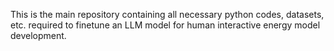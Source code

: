This is the main repository containing all necessary python codes, datasets, etc. required to finetune an LLM model for human interactive energy model development. 
